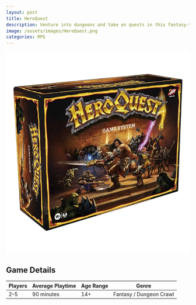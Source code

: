 ```yaml
---
layout: post
title: HeroQuest
description: Venture into dungeons and take on quests in this fantasy-themed rpg board game.
image: /assets/images/HeroQuest.png 
categories: RPG
---
```


<div class="row">
  <div class="col-6 col-12-small">
    <span class="image fit">
      <img src="/assets/images/HeroQuest.png" alt="HeroQuest">
    </span>
  </div>
  <div class="col-6 col-12-small">
    <h2>Game Details</h2>
    <table>
      <thead>
        <tr>
          <th>Players</th>
          <th>Average Playtime</th>
          <th>Age Range</th>
          <th>Genre</th>
        </tr>
      </thead>
      <tbody>
        <tr>
          <td>2–5</td>
          <td>90 minutes</td>
          <td>14+</td>
          <td>Fantasy / Dungeon Crawl</td>
        </tr>
      </tbody>
    </table>
  </div>
</div>
